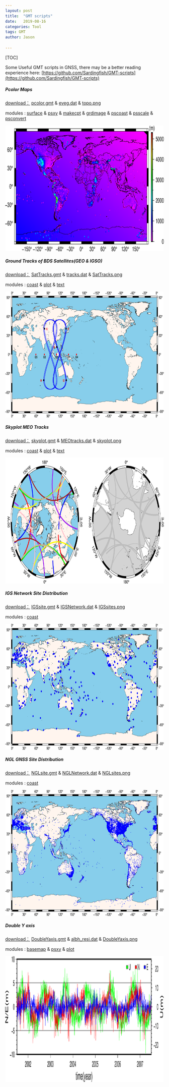 ```yaml
---
layout: post
title:  "GMT scripts"
date:   2019-08-16
categories: Tool
tags: GMT
author: Jason

---
```


[TOC]



Some Useful GMT scripts in GNSS, there may be a better reading experience here: [https://github.com/Sardingfish/GMT-scripts](https://github.com/Sardingfish/GMT-scripts)

##### **Pcolor Maps**

[download：](https://github.com/Sardingfish/GMT-scripts/archive/1.0.zip) [pcolor.gmt](https://github.com/Sardingfish/GMT-scripts/releases/download/1.0/pcolor.gmt) & [eveg.dat](https://github.com/Sardingfish/GMT-scripts/releases/download/1.0/eveg.dat) & [topo.png](https://github.com/Sardingfish/GMT-scripts/releases/download/1.0/topo.png)

modules : [surface](https://docs.generic-mapping-tools.org/dev/surface.html) & [psxy](https://docs.generic-mapping-tools.org/dev/psxy.html?highlight=psxy) & [makecpt](https://docs.generic-mapping-tools.org/dev/makecpt.html?highlight=makecpt) & [grdimage](https://docs.generic-mapping-tools.org/dev/grdimage_classic.html?highlight=grdimage) & [pscoast](https://docs.generic-mapping-tools.org/dev/pscoast.html?highlight=pscoast) & [psscale](https://docs.generic-mapping-tools.org/dev/psscale.html?highlight=psscale) & [psconvert](https://docs.generic-mapping-tools.org/dev/psconvert.html?highlight=psconvert)

<img src="https://github.com/Sardingfish/GMT-scripts/blob/master/Pcolor/topo.png"  height="399" width="798">

##### **Ground Tracks of BDS Satellites(GEO & IGSO)**

[download：](https://github.com/Sardingfish/GMT-scripts/archive/1.1.zip) [SatTracks.gmt](https://github.com/Sardingfish/GMT-scripts/releases/download/1.1/SatTracks.gmt) & [tracks.dat](https://github.com/Sardingfish/GMT-scripts/releases/download/1.1/tracks.dat) & [SatTracks.png](https://github.com/Sardingfish/GMT-scripts/releases/download/1.1/SatTracks.png)

modules : [coast](https://docs.generic-mapping-tools.org/dev/coast.html?highlight=coast) & [plot](https://docs.generic-mapping-tools.org/dev/plot.html?highlight=plot) & [text](https://docs.generic-mapping-tools.org/dev/text.html?highlight=text)

<img src="https://github.com/Sardingfish/GMT-scripts/blob/master/SatTracks/SatTracks.png"  height="399" width="798">

##### **Skyplot MEO Tracks**

[download：](https://github.com/Sardingfish/GMT-scripts/archive/1.2.zip) [skyplot.gmt](https://github.com/Sardingfish/GMT-scripts/releases/download/1.2/skyplot.gmt) & [MEOtracks.dat](https://github.com/Sardingfish/GMT-scripts/releases/download/1.2/MEOtracks.dat) & [skyplot.png](https://github.com/Sardingfish/GMT-scripts/releases/download/1.2/skyplot.png) 

modules : [coast](https://docs.generic-mapping-tools.org/dev/coast.html?highlight=coast) & [plot](https://docs.generic-mapping-tools.org/dev/plot.html?highlight=plot) & [text](https://docs.generic-mapping-tools.org/dev/text.html?highlight=text)

<img src="https://github.com/Sardingfish/GMT-scripts/blob/master/Skyplot/skyplot.png"  height="399" width="798">

##### **IGS Network Site Distribution**

[download：](https://github.com/Sardingfish/GMT-scripts/archive/1.3.zip) [IGSsite.gmt](https://github.com/Sardingfish/GMT-scripts/releases/download/1.3/IGSsite.gmt) & [IGSNetwork.dat](https://github.com/Sardingfish/GMT-scripts/releases/download/1.3/IGSNetwork.dat) & [IGSsites.png](https://github.com/Sardingfish/GMT-scripts/releases/download/1.3/IGSsites.png)

modules : [coast](https://docs.generic-mapping-tools.org/dev/coast.html?highlight=coast) 

<img src="https://github.com/Sardingfish/GMT-scripts/blob/master/IGSsites/IGSsites.png"  height="399" width="798">

##### **NGL GNSS Site Distribution**

[download：](https://github.com/Sardingfish/GMT-scripts/archive/1.4.zip) [NGLsite.gmt](https://github.com/Sardingfish/GMT-scripts/releases/download/1.4/NGLsite.gmt) & [NGLNetwork.dat](https://github.com/Sardingfish/GMT-scripts/releases/download/1.4/NGLNetwork.dat) & [NGLsites.png](https://github.com/Sardingfish/GMT-scripts/releases/download/1.4/NGLsites.png)

modules : [coast](https://docs.generic-mapping-tools.org/dev/coast.html?highlight=coast) 

<img src="https://github.com/Sardingfish/GMT-scripts/blob/master/NGLsites/NGLsites.png"  height="399" width="798">

##### **Double Y axis**

[download：](https://github.com/Sardingfish/GMT-scripts/archive/1.5.zip) [DoubleYaxis.gmt](https://github.com/Sardingfish/GMT-scripts/releases/download/1.5/DoubleYaxis.gmt) & [albh_resi.dat](https://github.com/Sardingfish/GMT-scripts/releases/download/1.5/albh_resi.dat) & [DoubleYaxis.png](https://github.com/Sardingfish/GMT-scripts/releases/download/1.5/DoubleYaxis.png)

modules : [basemap](https://docs.generic-mapping-tools.org/dev/basemap.html?highlight=basemap) & [psxy](https://docs.generic-mapping-tools.org/dev/psxy.html?highlight=psxy) & [plot](https://docs.generic-mapping-tools.org/dev/plot.html?highlight=plot)

<img src="https://github.com/Sardingfish/GMT-scripts/blob/master/DoubleYaxis/DoubleYaxis.png"  height="399" width="798">



